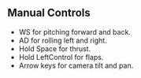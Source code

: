 ## Manual Controls

* WS for pitching forward and back.
* AD for rolling left and right.
* Hold Space for thrust.
* Hold LeftControl for flaps.
* Arrow keys for camera tilt and pan.
